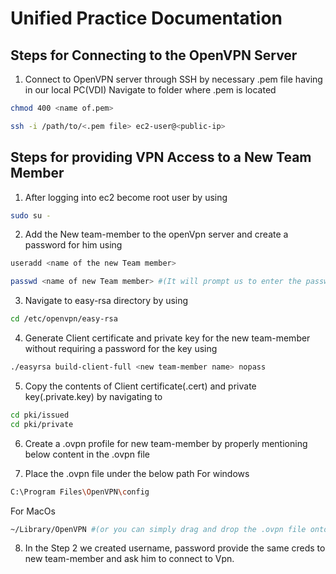 # Unified Practice Documentation

## Steps for Connecting to the OpenVPN Server 
1. Connect to  OpenVPN server through SSH by necessary .pem file having in our local PC(VDI)
     Navigate to folder where .pem is located
```bash
chmod 400 <name of.pem>
```
```bash
ssh -i /path/to/<.pem file> ec2-user@<public-ip>
```
## Steps for providing VPN Access to a New Team Member
1. After logging into ec2 become root user by using
```bash
sudo su -
```
2. Add the New team-member to the openVpn server and create a password for him using
```bash
useradd <name of the new Team member>
```
```bash
passwd <name of new Team member> #(It will prompt us to enter the password)
```
3. Navigate to easy-rsa directory by using
```bash
cd /etc/openvpn/easy-rsa
``` 
4. Generate Client certificate and private key for the new team-member without requiring a password for the key using
```bash
./easyrsa build-client-full <new team-member name> nopass
```
5. Copy the contents of Client certificate(.cert) and private key(.private.key) by navigating to
```bash
cd pki/issued
cd pki/private
```
6. Create a .ovpn profile for new team-member by properly mentioning below content in the .ovpn file


7. Place the .ovpn file under the below path
For windows
```bash
C:\Program Files\OpenVPN\config
```
For MacOs
```bash
~/Library/OpenVPN #(or you can simply drag and drop the .ovpn file onto the Tunnelblick icon)
```
8. In the Step 2 we created username, password provide the same creds to new team-member and ask him to connect to Vpn.




